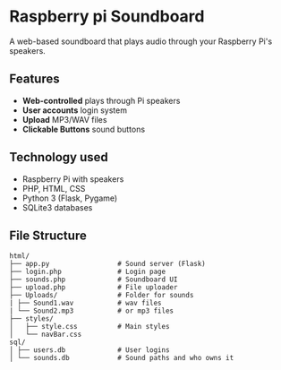 # Raspberry pi Soundboard

A web-based soundboard that plays audio through your Raspberry Pi's speakers. 

## Features
- **Web-controlled** plays through Pi speakers
- **User accounts** login system
- **Upload** MP3/WAV files
- **Clickable Buttons** sound buttons

## Technology used
- Raspberry Pi with speakers
- PHP, HTML, CSS
- Python 3 (Flask, Pygame)
- SQLite3 databases

## File Structure

```
html/
├── app.py                 # Sound server (Flask)
├── login.php              # Login page
├── sounds.php             # Soundboard UI
├── upload.php             # File uploader
├── Uploads/               # Folder for sounds
| ├── Sound1.wav           # wav files
| └── Sound2.mp3           # or mp3 files
├── styles/
│   ├── style.css          # Main styles
│   └── navBar.css
sql/
│ ├── users.db             # User logins
│ └── sounds.db            # Sound paths and who owns it
```
